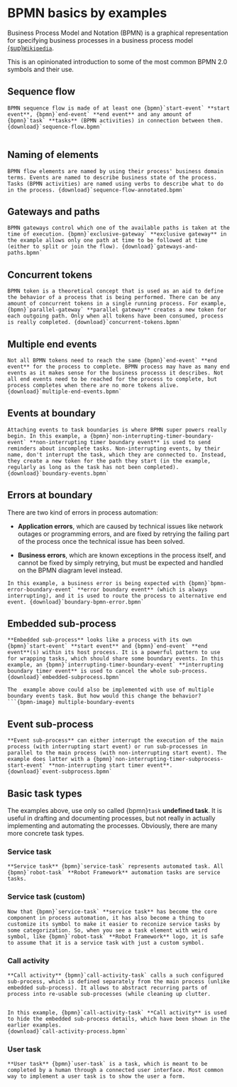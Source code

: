 # BPMN basics by examples

Business Process Model and Notation (BPMN) is a graphical representation for specifying business processes in a business process model [{sup}`Wikipedia`](https://en.wikipedia.org/wiki/Business_Process_Model_and_Notation).

This is an opinionated introduction to some of the most common BPMN 2.0 symbols and their use.

## Sequence flow

```{bpmn-figure} sequence-flow
BPMN sequence flow is made of at least one {bpmn}`start-event` **start event**, {bpmn}`end-event` **end event** and any amount of {bpmn}`task` **tasks** (BPMN activities) in connection between them. {download}`sequence-flow.bpmn`
```

```{attention} ADD MORE EXAMPLES
```


## Naming of elements

```{bpmn-figure} sequence-flow-annotated
BPMN flow elements are named by using their process' business domain terms. Events are named to describe business state of the process. Tasks (BPMN activities) are named using verbs to describe what to do in the process. {download}`sequence-flow-annotated.bpmn`
```

## Gateways and paths

```{bpmn-figure} gateways-and-paths
BPMN gateways control which one of the available paths is taken at the time of execution. {bpmn}`exclusive-gateway` **exclusive gateway** in the example allows only one path at time to be followed at time (either to split or join the flow). {download}`gateways-and-paths.bpmn`
```

## Concurrent tokens

```{bpmn-figure} concurrent-tokens
BPMN token is a theoretical concept that is used as an aid to define the behavior of a process that is being performed. There can be any amount of concurrent tokens in a single running process. For example, {bpmn}`parallel-gateway` **parallel gateway** creates a new token for each outgoing path. Only when all tokens have been consumed, process is really completed. {download}`concurrent-tokens.bpmn`
```

## Multiple end events

```{bpmn-figure} multiple-end-events
Not all BPMN tokens need to reach the same {bpmn}`end-event` **end event** for the process to complete. BPMN process may have as many end events as it makes sense for the business processs it describes. Not all end events need to be reached for the process to complete, but process completes when there are no more tokens alive. {download}`multiple-end-events.bpmn`
```

## Events at boundary

```{bpmn-figure} boundary-events
Attaching events to task boundaries is where BPMN super powers really begin. In this example, a {bpmn}`non-interrupting-timer-boundary-event` **non-interrupting timer boundary event** is used to send reminders about incomplete tasks. Non-interrupting events, by their name, don't interrupt the task, which they are connected to. Instead, they create a new token for the path they start (in the example, regularly as long as the task has not been completed). {download}`boundary-events.bpmn`
```

## Errors at boundary

There are two kind of errors in process automation:

* **Application errors**, which are caused by technical issues like network outages or programming errors, and are fixed by retrying the failing part of the process once the technical issue has been solved.

* **Business errors**, which are known exceptions in the process itself, and cannot be fixed by simply retrying, but must be expected and handled on the BPMN diagram level instead.

```{bpmn-figure} boundary-bpmn-error
In this example, a business error is being expected with {bpmn}`bpmn-error-boundary-event` **error boundary event** (which is always interrupting), and it is used to route the process to alternative end event. {download}`boundary-bpmn-error.bpmn`
```

## Embedded sub-process

```{bpmn-figure} embedded-subprocess
**Embedded sub-process** looks like a process with its own {bpmn}`start-event` **start event** and {bpmn}`end-event` **end event**(s) within its host process. It is a powerful pattern to use  for wrapping tasks, which should share some boundary events. In this example, an {bpmn}`interrupting-timer-boundary-event` **interrupting boundary timer event** is used to cancel the whole sub-process. {download}`embedded-subprocess.bpmn`
```
```{note}
The  example above could also be implemented with use of multiple boundary events task. But how would this change the behavior?
```{bpmn-image} multiple-boundary-events
```

## Event sub-process

```{bpmn-figure} event-subprocess
**Event sub-process** can either interrupt the execution of the main process (with interrupting start event) or run sub-processes in parallel to the main process (with non-interrupting start event). The example does latter with a {bpmn}`non-interrupting-timer-subprocess-start-event` **non-interrupting start timer event**.
{download}`event-subprocess.bpmn`
```

## Basic task types

The examples above, use only so called {bpmn}`task` **undefined task**. It is useful in drafting and documenting processes, but not really in actually implementing and automating the processes. Obviously, there are many more concrete task types.


### Service task

```{bpmn-figure} service-task
**Service task** {bpmn}`service-task` represents automated task. All {bpmn}`robot-task` **Robot Framework** automation tasks are service tasks.
```

### Service task (custom)

```{bpmn-figure} robot-task
Now that {bpmn}`service-task` **service task** has become the core component in process automation, it has also become a thing to customize its symbol to make it easier to reconize service tasks by some categorization. So, when you see a task element with weird symbol, like {bpmn}`robot-task` **Robot Framework** logo, it is safe to assume that it is a service task with just a custom symbol.
```

### Call activity

```{bpmn-figure} call-activity-task
**Call activity** {bpmn}`call-activity-task` calls a such configured sub-process, which is defined separately from the main process (unlike embedded sub-process). It allows to abstract recurring parts of process into re-usable sub-processes (while cleaning up clutter.
```

```{attention} MAKE THIS A STANDALONE EXAMPLE:
```

```{bpmn-figure} call-activity-process
In this example, {bpmn}`call-activity-task` **Call activity** is used to hide the embedded sub-process details, which have been shown in the earlier examples.
{download}`call-activity-process.bpmn`
```


### User task

```{bpmn-figure} user-task
**User task** {bpmn}`user-task` is a task, which is meant to be completed by a human through a connected user interface. Most common way to implement a user task is to show the user a form.
```
